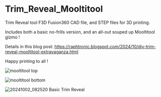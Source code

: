 # Trim_Reveal_Mooltitool

Trim Reveal tool F3D Fusion360 CAD file, and STEP files for 3D printing.

Includes both a basic no-frills version, and an all-out souped up Mooltitool gizmo !

Details in this blog post: https://raphtronic.blogspot.com/2024/10/diy-trim-reveal-mooltitool-extravaganza.html

Happy printing to all !

![mooltitool top](https://github.com/user-attachments/assets/b1c4a5b4-41a4-459b-93d2-0e72c9694420)

![mooltitool bottom](https://github.com/user-attachments/assets/3b02198c-0cfe-41e7-a352-b472a604b17c)

![20241002_082520 Basic Trim Reveal](https://github.com/user-attachments/assets/b1cc9350-dbf9-4d50-b3f4-303a8a51bff2)
